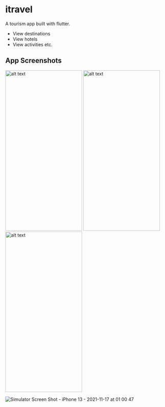 # itravel

A tourism app built with flutter.
<br>
- View destinations
- View hotels
- View activities etc.

## App Screenshots
<img src="https://user-images.githubusercontent.com/41088100/142068808-8623ea5d-d5cc-416c-9fe2-384213a1411a.png" alt="alt text" width="240" height="500">
<img src="https://user-images.githubusercontent.com/41088100/142068848-e0ed6547-102c-4899-9706-e6a24dd4f9cd.png" alt="alt text" width="240" height="500">
<img src="https://user-images.githubusercontent.com/41088100/142068874-44e1e637-a753-4e01-9699-59544de07e34.png" alt="alt text" width="240" height="500">


<!--  ![Simulator Screen Shot - iPhone 13 - 2021-11-17 at 00 58 00](https://user-images.githubusercontent.com/41088100/142068808-8623ea5d-d5cc-416c-9fe2-384213a1411a.png) -->
<!-- ![Simulator Screen Shot - iPhone 13 - 2021-11-17 at 00 58 04](https://user-images.githubusercontent.com/41088100/142068848-e0ed6547-102c-4899-9706-e6a24dd4f9cd.png) -->
![Simulator Screen Shot - iPhone 13 - 2021-11-17 at 01 00 47](https://user-images.githubusercontent.com/41088100/142068874-44e1e637-a753-4e01-9699-59544de07e34.png)
